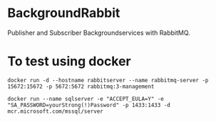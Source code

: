 # BackgroundRabbit

Publisher and Subscriber Backgroundservices with RabbitMQ. 

# To test using docker

`
docker run -d --hostname rabbitserver --name rabbitmq-server -p 15672:15672 -p 5672:5672 rabbitmq:3-management
`


`
docker run --name sqlserver -e "ACCEPT_EULA=Y" -e "SA_PASSWORD=yourStrong(!)Password" -p 1433:1433 -d mcr.microsoft.com/mssql/server
`
